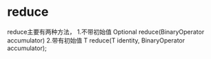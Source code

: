 reduce
==

reduce主要有两种方法，
1.不带初始值 Optional  reduce(BinaryOperator  accumulator)
2.带有初始值 T reduce(T identity, BinaryOperator  accumulator);

